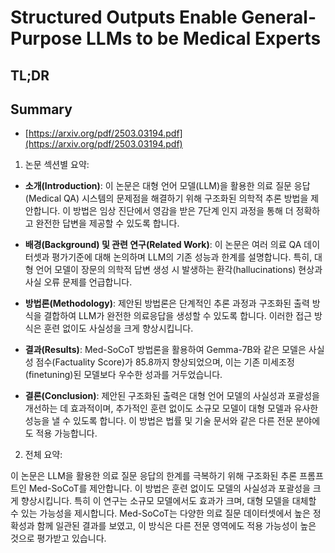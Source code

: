 # Structured Outputs Enable General-Purpose LLMs to be Medical Experts
## TL;DR
## Summary
- [https://arxiv.org/pdf/2503.03194.pdf](https://arxiv.org/pdf/2503.03194.pdf)

1. 논문 섹션별 요약:

- **소개(Introduction)**: 이 논문은 대형 언어 모델(LLM)을 활용한 의료 질문 응답(Medical QA) 시스템의 문제점을 해결하기 위해 구조화된 의학적 추론 방법을 제안합니다. 이 방법은 임상 진단에서 영감을 받은 7단계 인지 과정을 통해 더 정확하고 완전한 답변을 제공할 수 있도록 합니다.

- **배경(Background) 및 관련 연구(Related Work)**: 이 논문은 여러 의료 QA 데이터셋과 평가기준에 대해 논의하며 LLM의 기존 성능과 한계를 설명합니다. 특히, 대형 언어 모델이 장문의 의학적 답변 생성 시 발생하는 환각(hallucinations) 현상과 사실 오류 문제를 언급합니다.

- **방법론(Methodology)**: 제안된 방법론은 단계적인 추론 과정과 구조화된 출력 방식을 결합하여 LLM가 완전한 의료응답을 생성할 수 있도록 합니다. 이러한 접근 방식은 훈련 없이도 사실성을 크게 향상시킵니다.

- **결과(Results)**: Med-SoCoT 방법론을 활용하여 Gemma-7B와 같은 모델은 사실성 점수(Factuality Score)가 85.8까지 향상되었으며, 이는 기존 미세조정(finetuning)된 모델보다 우수한 성과를 거두었습니다.

- **결론(Conclusion)**: 제안된 구조화된 출력은 대형 언어 모델의 사실성과 포괄성을 개선하는 데 효과적이며, 추가적인 훈련 없이도 소규모 모델이 대형 모델과 유사한 성능을 낼 수 있도록 합니다. 이 방법은 법률 및 기술 문서와 같은 다른 전문 분야에도 적용 가능합니다.

2. 전체 요약:

이 논문은 LLM을 활용한 의료 질문 응답의 한계를 극복하기 위해 구조화된 추론 프롬프트인 Med-SoCoT를 제안합니다. 이 방법은 훈련 없이도 모델의 사실성과 포괄성을 크게 향상시킵니다. 특히 이 연구는 소규모 모델에서도 효과가 크며, 대형 모델을 대체할 수 있는 가능성을 제시합니다. Med-SoCoT는 다양한 의료 질문 데이터셋에서 높은 정확성과 함께 일관된 결과를 보였고, 이 방식은 다른 전문 영역에도 적용 가능성이 높은 것으로 평가받고 있습니다.